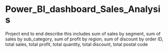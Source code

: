 # Power_BI_dashboard_Sales_Analysis
Project end to end describe
this includes sum of sales by segment, sum of sales by sub_category, sum of profit by region, sum of discount by order ID, total sales, total profit, total quantity, total discount, total postal code
